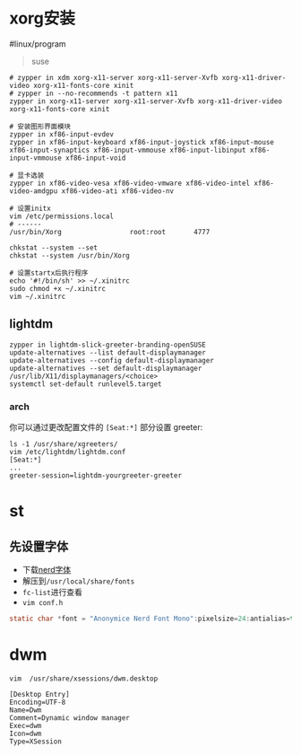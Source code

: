 # xorg安装

#linux/program 

> suse

```shell
# zypper in xdm xorg-x11-server xorg-x11-server-Xvfb xorg-x11-driver-video xorg-x11-fonts-core xinit
# zypper in --no-recommends -t pattern x11
zypper in xorg-x11-server xorg-x11-server-Xvfb xorg-x11-driver-video xorg-x11-fonts-core xinit 

# 安装图形界面模块
zypper in xf86-input-evdev
zypper in xf86-input-keyboard xf86-input-joystick xf86-input-mouse xf86-input-synaptics xf86-input-vmmouse xf86-input-libinput xf86-input-vmmouse xf86-input-void

# 显卡选装
zypper in xf86-video-vesa xf86-video-vmware xf86-video-intel xf86-video-amdgpu xf86-video-ati xf86-video-nv

# 设置initx
vim /etc/permissions.local
# ------
/usr/bin/Xorg                 root:root       4777

chkstat --system --set
chkstat --system /usr/bin/Xorg

# 设置startx后执行程序
echo '#!/bin/sh' >> ~/.xinitrc
sudo chmod +x ~/.xinitrc
vim ~/.xinitrc
```

## lightdm
```shell
zypper in lightdm-slick-greeter-branding-openSUSE
update-alternatives --list default-displaymanager
update-alternatives --config default-displaymanager
update-alternatives --set default-displaymanager /usr/lib/X11/displaymanagers/<choice>
systemctl set-default runlevel5.target
```

### arch

你可以通过更改配置文件的 `[Seat:*]` 部分设置 greeter:

```shell
ls -1 /usr/share/xgreeters/
vim /etc/lightdm/lightdm.conf
[Seat:*]
...
greeter-session=lightdm-yourgreeter-greeter
```

# st

## 先设置字体
- 下载[nerd字体](https://www.nerdfonts.com/font-downloads)
- 解压到`/usr/local/share/fonts`
- `fc-list`进行查看
- `vim conf.h`
```c
static char *font = "Anonymice Nerd Font Mono":pixelsize=24:antialias=true:autohint=true";
```



# dwm



```
vim  /usr/share/xsessions/dwm.desktop

[Desktop Entry]
Encoding=UTF-8
Name=Dwm
Comment=Dynamic window manager
Exec=dwm
Icon=dwm
Type=XSession
```